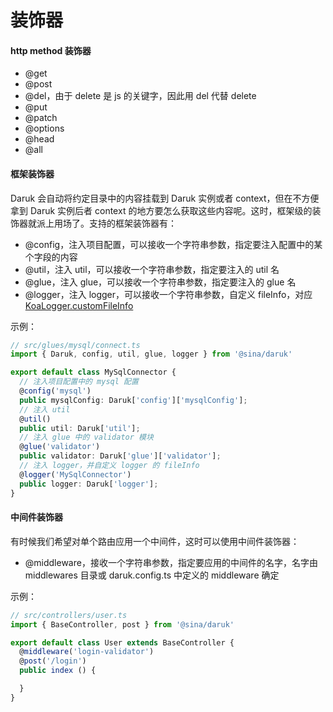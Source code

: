 # 装饰器

#### http method 装饰器

- @get
- @post
- @del，由于 delete 是 js 的关键字，因此用 del 代替 delete
- @put
- @patch
- @options
- @head
- @all

#### 框架装饰器

Daruk 会自动将约定目录中的内容挂载到 Daruk 实例或者 context，但在不方便拿到 Daruk 实例后者 context 的地方要怎么获取这些内容呢。这时，框架级的装饰器就派上用场了。支持的框架装饰器有：

- @config，注入项目配置，可以接收一个字符串参数，指定要注入配置中的某个字段的内容
- @util，注入 util，可以接收一个字符串参数，指定要注入的 util 名
- @glue，注入 glue，可以接收一个字符串参数，指定要注入的 glue 名
- @logger，注入 logger，可以接收一个字符串参数，自定义 fileInfo，对应 [KoaLogger.customFileInfo](https://github.com/daruk-framework/daruk-logger#%E8%87%AA%E5%AE%9A%E4%B9%89%E6%97%A5%E5%BF%97fileinfo)

示例：

```typescript
// src/glues/mysql/connect.ts
import { Daruk, config, util, glue, logger } from '@sina/daruk'

export default class MySqlConnector {
  // 注入项目配置中的 mysql 配置
  @config('mysql')
  public mysqlConfig: Daruk['config']['mysqlConfig'];
  // 注入 util
  @util()
  public util: Daruk['util'];
  // 注入 glue 中的 validator 模块
  @glue('validator')
  public validator: Daruk['glue']['validator'];
  // 注入 logger，并自定义 logger 的 fileInfo
  @logger('MySqlConnector')
  public logger: Daruk['logger'];
}
```

#### 中间件装饰器

有时候我们希望对单个路由应用一个中间件，这时可以使用中间件装饰器：

- @middleware，接收一个字符串参数，指定要应用的中间件的名字，名字由 middlewares 目录或 daruk.config.ts 中定义的 middleware 确定

示例：

```typescript
// src/controllers/user.ts
import { BaseController, post } from '@sina/daruk'

export default class User extends BaseController {
  @middleware('login-validator')
  @post('/login')
  public index () {

  }
}
```